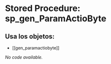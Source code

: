 # Stored Procedure: sp_gen_ParamActioByte

## Usa los objetos:
- [[gen_paramactiobyte]]

*No code available.*

